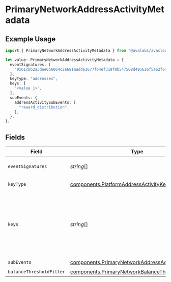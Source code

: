 # PrimaryNetworkAddressActivityMetadata

## Example Usage

```typescript
import { PrimaryNetworkAddressActivityMetadata } from "@avalabs/avacloud-sdk/models/components";

let value: PrimaryNetworkAddressActivityMetadata = {
  eventSignatures: [
    "0x61cbb2a3dee0b6064c2e681aadd61677fb4ef319f0b547508d495626f5a62f64",
  ],
  keyType: "addresses",
  keys: [
    "<value 1>",
  ],
  subEvents: {
    addressActivitySubEvents: [
      "reward_distribution",
    ],
  },
};
```

## Fields

| Field                                                                                                                                                                                                                                                                   | Type                                                                                                                                                                                                                                                                    | Required                                                                                                                                                                                                                                                                | Description                                                                                                                                                                                                                                                             | Example                                                                                                                                                                                                                                                                 |
| ----------------------------------------------------------------------------------------------------------------------------------------------------------------------------------------------------------------------------------------------------------------------- | ----------------------------------------------------------------------------------------------------------------------------------------------------------------------------------------------------------------------------------------------------------------------- | ----------------------------------------------------------------------------------------------------------------------------------------------------------------------------------------------------------------------------------------------------------------------- | ----------------------------------------------------------------------------------------------------------------------------------------------------------------------------------------------------------------------------------------------------------------------- | ----------------------------------------------------------------------------------------------------------------------------------------------------------------------------------------------------------------------------------------------------------------------- |
| `eventSignatures`                                                                                                                                                                                                                                                       | *string*[]                                                                                                                                                                                                                                                              | :heavy_minus_sign:                                                                                                                                                                                                                                                      | Array of hexadecimal strings of the event signatures.                                                                                                                                                                                                                   | [<br/>"0x61cbb2a3dee0b6064c2e681aadd61677fb4ef319f0b547508d495626f5a62f64"<br/>]                                                                                                                                                                                        |
| `keyType`                                                                                                                                                                                                                                                               | [components.PlatformAddressActivityKeyType](../../models/components/platformaddressactivitykeytype.md)                                                                                                                                                                  | :heavy_check_mark:                                                                                                                                                                                                                                                      | The type of key to monitor for the address activity event type.                                                                                                                                                                                                         |                                                                                                                                                                                                                                                                         |
| `keys`                                                                                                                                                                                                                                                                  | *string*[]                                                                                                                                                                                                                                                              | :heavy_check_mark:                                                                                                                                                                                                                                                      | Array of keys like addresses corresponding to the keyType being monitored. For PrimaryNetworkAddressActivity event, an array of multiple addresses can be provided. The maximum number of 'addresses' you can track depends on the Data API plan you are subscribed to. |                                                                                                                                                                                                                                                                         |
| `subEvents`                                                                                                                                                                                                                                                             | [components.PrimaryNetworkAddressActivitySubEvents](../../models/components/primarynetworkaddressactivitysubevents.md)                                                                                                                                                  | :heavy_check_mark:                                                                                                                                                                                                                                                      | Sub-events to monitor                                                                                                                                                                                                                                                   |                                                                                                                                                                                                                                                                         |
| `balanceThresholdFilter`                                                                                                                                                                                                                                                | [components.PrimaryNetworkBalanceThresholdFilter](../../models/components/primarynetworkbalancethresholdfilter.md)                                                                                                                                                      | :heavy_minus_sign:                                                                                                                                                                                                                                                      | Balance threshold filter                                                                                                                                                                                                                                                |                                                                                                                                                                                                                                                                         |